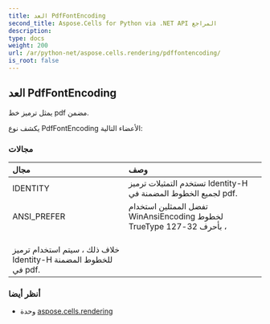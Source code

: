 ```yaml
---
title: العد PdfFontEncoding
second_title: Aspose.Cells for Python via .NET API المراجع
description:
type: docs
weight: 200
url: /ar/python-net/aspose.cells.rendering/pdffontencoding/
is_root: false
---
```

##  العد PdfFontEncoding
يمثل ترميز خط pdf مضمن.



يكشف نوع PdfFontEncoding الأعضاء التالية:

###  مجالات
| مجال| وصف|
| :- | :- |
| IDENTITY | تستخدم التمثيلات ترميز Identity-H لجميع الخطوط المضمنة في pdf.|
| ANSI_PREFER | تفضل الممثلين استخدام WinAnsiEncoding لخطوط TrueType بأحرف 32-127 ،<br/> خلاف ذلك ، سيتم استخدام ترميز Identity-H للخطوط المضمنة في pdf.|



###  أنظر أيضا
* وحدة [aspose.cells.rendering](..)
